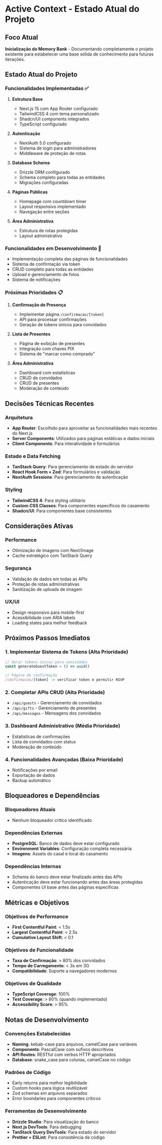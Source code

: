 # Active Context - Estado Atual do Projeto

## Foco Atual
**Inicialização do Memory Bank** - Documentando completamente o projeto existente para estabelecer uma base sólida de conhecimento para futuras iterações.

## Estado Atual do Projeto

### Funcionalidades Implementadas ✅
1. **Estrutura Base**
   - Next.js 15 com App Router configurado
   - TailwindCSS 4 com tema personalizado
   - Shadcn/UI components integrados
   - TypeScript configurado

2. **Autenticação**
   - NextAuth 5.0 configurado
   - Sistema de login para administradores
   - Middleware de proteção de rotas

3. **Database Schema**
   - Drizzle ORM configurado
   - Schema completo para todas as entidades
   - Migrações configuradas

4. **Páginas Públicas**
   - Homepage com countdown timer
   - Layout responsivo implementado
   - Navegação entre seções

5. **Área Administrativa**
   - Estrutura de rotas protegidas
   - Layout administrativo

### Funcionalidades em Desenvolvimento 🚧
- Implementação completa das páginas de funcionalidades
- Sistema de confirmação via token
- CRUD completo para todas as entidades
- Upload e gerenciamento de fotos
- Sistema de notificações

### Próximas Prioridades 📋
1. **Confirmação de Presença**
   - Implementar página `/confirmacao/[token]`
   - API para processar confirmações
   - Geração de tokens únicos para convidados

2. **Lista de Presentes**
   - Página de exibição de presentes
   - Integração com chaves PIX
   - Sistema de "marcar como comprado"

4. **Área Administrativa**
   - Dashboard com estatísticas
   - CRUD de convidados
   - CRUD de presentes
   - Moderação de conteúdo

## Decisões Técnicas Recentes

### Arquitetura
- **App Router**: Escolhido para aproveitar as funcionalidades mais recentes do Next.js
- **Server Components**: Utilizados para páginas estáticas e dados iniciais
- **Client Components**: Para interatividade e formulários

### Estado e Data Fetching
- **TanStack Query**: Para gerenciamento de estado do servidor
- **React Hook Form + Zod**: Para formulários e validação
- **NextAuth Sessions**: Para gerenciamento de autenticação

### Styling
- **TailwindCSS 4**: Para styling utilitário
- **Custom CSS Classes**: Para componentes específicos do casamento
- **Shadcn/UI**: Para componentes base consistentes

## Considerações Ativas

### Performance
- Otimização de imagens com Next/Image
- Cache estratégico com TanStack Query

### Segurança
- Validação de dados em todas as APIs
- Proteção de rotas administrativas
- Sanitização de uploads de imagem

### UX/UI
- Design responsivo para mobile-first
- Acessibilidade com ARIA labels
- Loading states para melhor feedback

## Próximos Passos Imediatos

### 1. Implementar Sistema de Tokens (Alta Prioridade)
```typescript
// Gerar tokens únicos para convidados
const generateGuestToken = () => uuid()

// Página de confirmação
/confirmacao/[token] -> verificar token e permitir RSVP
```

### 2. Completar APIs CRUD (Alta Prioridade)
- `/api/guests` - Gerenciamento de convidados
- `/api/gifts` - Gerenciamento de presentes
- `/api/messages` - Mensagens dos convidados

### 3. Dashboard Administrativo (Média Prioridade)
- Estatísticas de confirmações
- Lista de convidados com status
- Moderação de conteúdo

### 4. Funcionalidades Avançadas (Baixa Prioridade)
- Notificações por email
- Exportação de dados
- Backup automático

## Bloqueadores e Dependências

### Bloqueadores Atuais
- Nenhum bloqueador crítico identificado

### Dependências Externas
- **PostgreSQL**: Banco de dados deve estar configurado
- **Environment Variables**: Configuração completa necessária
- **Imagens**: Assets do casal e local do casamento

### Dependências Internas
- Schema do banco deve estar finalizado antes das APIs
- Autenticação deve estar funcionando antes das áreas protegidas
- Componentes UI base antes das páginas específicas

## Métricas e Objetivos

### Objetivos de Performance
- **First Contentful Paint**: < 1.5s
- **Largest Contentful Paint**: < 2.5s
- **Cumulative Layout Shift**: < 0.1

### Objetivos de Funcionalidade
- **Taxa de Confirmação**: > 80% dos convidados
- **Tempo de Carregamento**: < 3s em 3G
- **Compatibilidade**: Suporte a navegadores modernos

### Objetivos de Qualidade
- **TypeScript Coverage**: 100%
- **Test Coverage**: > 80% (quando implementado)
- **Accessibility Score**: > 95%

## Notas de Desenvolvimento

### Convenções Estabelecidas
- **Naming**: kebab-case para arquivos, camelCase para variáveis
- **Components**: PascalCase com sufixos descritivos
- **API Routes**: RESTful com verbos HTTP apropriados
- **Database**: snake_case para colunas, camelCase no código

### Padrões de Código
- Early returns para melhor legibilidade
- Custom hooks para lógica reutilizável
- Zod schemas em arquivos separados
- Error boundaries para componentes críticos

### Ferramentas de Desenvolvimento
- **Drizzle Studio**: Para visualização do banco
- **Next.js DevTools**: Para debugging
- **TanStack Query DevTools**: Para estado do servidor
- **Prettier + ESLint**: Para consistência de código 